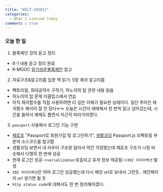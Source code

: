```yaml
---
title: "WILT-191011"
categories:
  - What I Learned Today
comments : true
---
```


### 오늘 한 일

1. 블록체인 강의 듣고 정리
  - 8-1 내용 듣고 정리 완료 
  - K-MOOC [알기쉬운블록체인] 참고

2. 자료구조&알고리즘 입문 책 읽기: 5장 재귀 알고리즘
  - 팩토리얼, 최대공약수 구하기, 하노이의 탑 관련 내용 읽음
  - 하노이의 탑 문제 이클립스에서 연습
  - 아직 재귀함수를 직접 사용하려면 더 깊은 이해가 필요한 상태이다. 일단 주어진 재귀함수 해석이 잘 안 된다ㅠㅠ 오늘은 시간이 애매해서 한 번씩 읽고 넘어갔는데, 시간을 들여서 예제도 풀면서 차근히 따라가야겠다.

3. `passport` 사용해서 로그인 기능 구현
  - [제로초] "Passport로 회원가입 및 로그인하기", [생활코딩] Passport.js 리팩토링 부분의 소스코드를 참고함
  - 생활코딩 보면서 내 라우터 구조랑 달라서 약간 걱정했는데 제로초 구조가 나랑 비슷해서 다행히 한 번에 성공
  - 현재 로그인 성공->`serializeUser`호출되고 유저 정보 제공됨->`302 리다이렉션` 발생
  - `302 리다이렉션`은 아마 로그인 성공했는데 다시 해당 url로 보내서 그런듯.. 메인페이지 url 생기면 될 듯
  - `http status code`에 대해서도 한 번 정리해야겠다.

    
        


[생활코딩]: https://opentutorials.org/course/3332
[제로초]: https://www.zerocho.com/category/NodeJS/post/593a487c2ed1da0018cff95d
[알기쉬운블록체인]: http://www.kmooc.kr/courses/course-v1:SJCU+SJCU01+2019_2/course/
